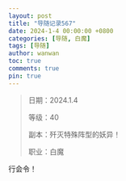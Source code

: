```yaml
---
layout: post
title: "导随记录567"
date: 2024-1-4 00:00:00 +0800
categories: [导随, 白魔]
tags: [导随]
author: wanwan
toc: true
comments: true
pin: true
---
```

> 日期：2024.1.4
>
> 等级：40
>
> 副本：歼灭特殊阵型的妖异！
>
> 职业：白魔

行会令！
